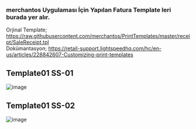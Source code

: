 ### merchantos Uygulaması İçin Yapılan Fatura Template leri burada yer alır.

Orjinal Template; https://raw.githubusercontent.com/merchantos/PrintTemplates/master/receipt/SaleReceipt.tpl <br/>
Dokümantasyon; https://retail-support.lightspeedhq.com/hc/en-us/articles/228842607-Customizing-print-templates

## Template01 SS-01
![image](https://user-images.githubusercontent.com/8514244/160554833-9d19579d-f758-46c7-a5a7-4a920b73b28a.png)

## Template01 SS-02
![image](https://user-images.githubusercontent.com/8514244/160554755-9d4d803b-4718-4f0e-9c7f-5274513d722a.png)

